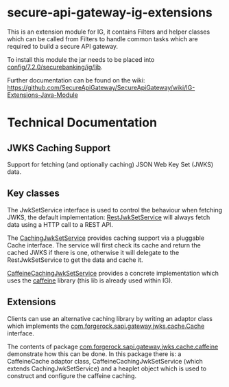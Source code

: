# secure-api-gateway-ig-extensions
This is an extension module for IG, it contains Filters and helper classes which can be called from Filters to handle
common tasks which are required to build a secure API gateway.

To install this module the jar needs to be placed into [config/7.2.0/securebanking/ig/lib](../config/7.2.0/securebanking/ig/lib).

Further documentation can be found on the wiki:
https://github.com/SecureApiGateway/SecureApiGateway/wiki/IG-Extensions-Java-Module

# Technical Documentation
## JWKS Caching Support
Support for fetching (and optionally caching) JSON Web Key Set (JWKS) data.

## Key classes
The JwkSetService interface is used to control the behaviour when fetching JWKS, the default implementation: [RestJwkSetService](src/main/java/com/forgerock/sapi/gateway/jwks/RestJwkSetService.java) will always fetch data using a HTTP call to a REST API.

The [CachingJwkSetService](src/main/java/com/forgerock/sapi/gateway/jwks/cache/CachingJwkSetService.java) provides caching support via a pluggable Cache interface. The service will first check its cache and return the cached JWKS if there is one, otherwise it will delegate to the RestJwkSetService to get the data and cache it.

[CaffeineCachingJwkSetService](src/main/java/com/forgerock/sapi/gateway/jwks/cache/caffeine/CaffeineCachingJwkSetService.java) provides a concrete implementation which uses the [caffeine](https://github.com/ben-manes/caffeine) library (this lib is already used within IG).

## Extensions
Clients can use an alternative caching library by writing an adaptor class which implements the [com.forgerock.sapi.gateway.jwks.cache.Cache](src/main/java/com/forgerock/sapi/gateway/jwks/cache/Cache.java) interface. 

The contents of package [com.forgerock.sapi.gateway.jwks.cache.caffeine](src/main/java/com/forgerock/sapi/gateway/jwks/cache/caffeine/) demonstrate how this can be done. In this package there is: a CaffeineCache adaptor class, CaffeineCachingJwkSetService (which extends CachingJwkSetService) and a heaplet object which is used to construct and configure the caffeine caching. 
